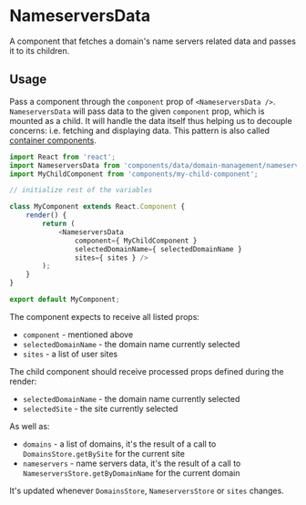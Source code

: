 NameserversData
===============

A component that fetches a domain's name servers related data and passes it to its children.

## Usage

Pass a component through the `component` prop of `<NameserversData />`. `NameserversData` will pass data to the given `component` prop, which is mounted as a child.
It will handle the data itself thus helping us to decouple concerns: i.e. fetching and displaying data. This pattern is also called [container components](https://medium.com/@learnreact/container-components-c0e67432e005).

```js
import React from 'react';
import NameserversData from 'components/data/domain-management/nameservers';
import MyChildComponent from 'components/my-child-component';

// initialize rest of the variables

class MyComponent extends React.Component {
	render() {
		return (
			<NameserversData
				component={ MyChildComponent }
				selectedDomainName={ selectedDomainName }
				sites={ sites } />
		);
	}
}

export default MyComponent;
```

The component expects to receive all listed props:

* `component` - mentioned above
* `selectedDomainName` - the domain name currently selected 
* `sites` - a list of user sites 

The child component should receive processed props defined during the render:

* `selectedDomainName` - the domain name currently selected 
* `selectedSite` - the site currently selected  

As well as:

* `domains` - a list of domains, it's the result of a call to `DomainsStore.getBySite` for the current site
* `nameservers` - name servers data, it's the result of a call to `NameserversStore.getByDomainName` for the current domain  

It's updated whenever `DomainsStore`, `NameserversStore` or `sites` changes.
